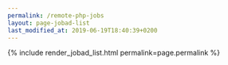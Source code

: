 ```yaml
---
permalink: /remote-php-jobs
layout: page-jobad-list
last_modified_at: 2019-06-19T18:40:39+0200
---
```

{% include render_jobad_list.html permalink=page.permalink %}
